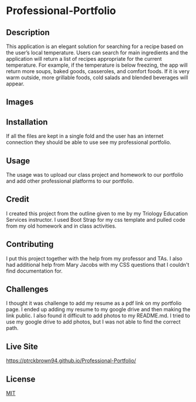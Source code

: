 # Professional-Portfolio

## Description 
This application is an elegant solution for searching for a recipe based on the user’s local temperature. Users can search for main ingredients and the application will return a list of recipes appropriate for the current temperature. For example, if the temperature is below freezing, the app will return more soups, baked goods, casseroles, and comfort foods. If it is very warm outside, more grillable foods, cold salads and blended beverages will appear. 

## Images



## Installation 
If all the files are kept in a single fold and the user has an internet connection they should be able to use see my professional portfolio.  

## Usage
The usage was to upload our class project and homework to our portfolio and add other professional platforms to our portfolio. 

## Credit
I  created this project from the outline given to me by my Triology Education Services instructor. I used Boot Strap for my css template and pulled code from my old homework and in class activities. 

## Contributing 
I put this project together with the help from my professor and TAs. I also had additional help from Mary Jacobs with my CSS questions that I couldn't find documentation for. 

## Challenges
I thought it was challenge to add my resume as a pdf link on my portfolio page. I ended up adding my resume to my google drive and then making the link public. I also found it difficult to add photos to my README.md.  I tried to use my google drive to add photos, but I was not able to find the correct path. 

## Live Site
https://ptrckbrown94.github.io/Professional-Portfolio/

## License
[MIT](https://choosealicense.com/licenses/mit/)
